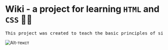 # Wiki - a project for learning `HTML` and `CSS` 👨‍💻
<pre>
This project was created to teach the basic principles of site layout
</pre>
![Alt-текст](https://github.com/bozzhik/wiki/blob/main/img/scroll.gif "wiki")
